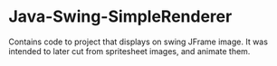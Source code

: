 # Java-Swing-SimpleRenderer
Contains code to project that displays on swing JFrame image. It was intended to later cut from spritesheet images, and animate them.
